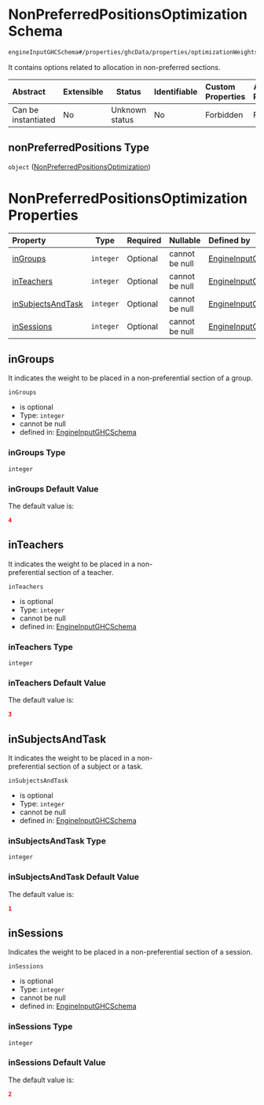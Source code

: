 # NonPreferredPositionsOptimization Schema

```txt
engineInputGHCSchema#/properties/ghcData/properties/optimizationWeights/properties/nonPreferredPositions
```

It contains options related to allocation in non-preferred sections.


| Abstract            | Extensible | Status         | Identifiable | Custom Properties | Additional Properties | Access Restrictions | Defined In                                                         |
| :------------------ | ---------- | -------------- | ------------ | :---------------- | --------------------- | ------------------- | ------------------------------------------------------------------ |
| Can be instantiated | No         | Unknown status | No           | Forbidden         | Forbidden             | none                | [ghc.schema.json\*](../out/ghc.schema.json "open original schema") |

## nonPreferredPositions Type

`object` ([NonPreferredPositionsOptimization](ghc-properties-ghcdata-properties-optimizationweights-properties-nonpreferredpositionsoptimization.md))

# NonPreferredPositionsOptimization Properties

| Property                                | Type      | Required | Nullable       | Defined by                                                                                                                                                                                                                                                                                         |
| :-------------------------------------- | --------- | -------- | -------------- | :------------------------------------------------------------------------------------------------------------------------------------------------------------------------------------------------------------------------------------------------------------------------------------------------- |
| [inGroups](#ingroups)                   | `integer` | Optional | cannot be null | [EngineInputGHCSchema](ghc-properties-ghcdata-properties-optimizationweights-properties-nonpreferredpositionsoptimization-properties-ingroups.md "engineInputGHCSchema#/properties/ghcData/properties/optimizationWeights/properties/nonPreferredPositions/properties/inGroups")                   |
| [inTeachers](#inteachers)               | `integer` | Optional | cannot be null | [EngineInputGHCSchema](ghc-properties-ghcdata-properties-optimizationweights-properties-nonpreferredpositionsoptimization-properties-inteachers.md "engineInputGHCSchema#/properties/ghcData/properties/optimizationWeights/properties/nonPreferredPositions/properties/inTeachers")               |
| [inSubjectsAndTask](#insubjectsandtask) | `integer` | Optional | cannot be null | [EngineInputGHCSchema](ghc-properties-ghcdata-properties-optimizationweights-properties-nonpreferredpositionsoptimization-properties-insubjectsandtask.md "engineInputGHCSchema#/properties/ghcData/properties/optimizationWeights/properties/nonPreferredPositions/properties/inSubjectsAndTask") |
| [inSessions](#insessions)               | `integer` | Optional | cannot be null | [EngineInputGHCSchema](ghc-properties-ghcdata-properties-optimizationweights-properties-nonpreferredpositionsoptimization-properties-insessions.md "engineInputGHCSchema#/properties/ghcData/properties/optimizationWeights/properties/nonPreferredPositions/properties/inSessions")               |

## inGroups

It indicates the weight to be placed in a non-preferential section of a group.


`inGroups`

-   is optional
-   Type: `integer`
-   cannot be null
-   defined in: [EngineInputGHCSchema](ghc-properties-ghcdata-properties-optimizationweights-properties-nonpreferredpositionsoptimization-properties-ingroups.md "engineInputGHCSchema#/properties/ghcData/properties/optimizationWeights/properties/nonPreferredPositions/properties/inGroups")

### inGroups Type

`integer`

### inGroups Default Value

The default value is:

```json
4
```

## inTeachers

It indicates the weight to be placed in a non-preferential section of a teacher.


`inTeachers`

-   is optional
-   Type: `integer`
-   cannot be null
-   defined in: [EngineInputGHCSchema](ghc-properties-ghcdata-properties-optimizationweights-properties-nonpreferredpositionsoptimization-properties-inteachers.md "engineInputGHCSchema#/properties/ghcData/properties/optimizationWeights/properties/nonPreferredPositions/properties/inTeachers")

### inTeachers Type

`integer`

### inTeachers Default Value

The default value is:

```json
3
```

## inSubjectsAndTask

It indicates the weight to be placed in a non-preferential section of a subject or a task.


`inSubjectsAndTask`

-   is optional
-   Type: `integer`
-   cannot be null
-   defined in: [EngineInputGHCSchema](ghc-properties-ghcdata-properties-optimizationweights-properties-nonpreferredpositionsoptimization-properties-insubjectsandtask.md "engineInputGHCSchema#/properties/ghcData/properties/optimizationWeights/properties/nonPreferredPositions/properties/inSubjectsAndTask")

### inSubjectsAndTask Type

`integer`

### inSubjectsAndTask Default Value

The default value is:

```json
1
```

## inSessions

Indicates the weight to be placed in a non-preferential section of a session.


`inSessions`

-   is optional
-   Type: `integer`
-   cannot be null
-   defined in: [EngineInputGHCSchema](ghc-properties-ghcdata-properties-optimizationweights-properties-nonpreferredpositionsoptimization-properties-insessions.md "engineInputGHCSchema#/properties/ghcData/properties/optimizationWeights/properties/nonPreferredPositions/properties/inSessions")

### inSessions Type

`integer`

### inSessions Default Value

The default value is:

```json
2
```
